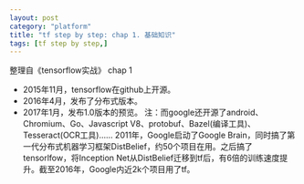 ```yaml
---
layout: post
category: "platform"
title: "tf step by step: chap 1. 基础知识"
tags: [tf step by step,]
---
```


整理自《tensorflow实战》 chap 1
+ 2015年11月，tensorflow在github上开源。
+ 2016年4月，发布了分布式版本。
+ 2017年1月，发布1.0版本的预览。
注：而google还开源了android、Chromium、Go、Javascript V8、protobuf、Bazel(编译工具)、Tesseract(OCR工具)……
2011年，Google启动了Google Brain，同时搞了第一代分布式机器学习框架DistBelief，约50个项目在用。之后搞了tensorlfow，将Inception Net从DistBelief迁移到tf后，有6倍的训练速度提升。截至2016年，Google内近2k个项目用了tf。
